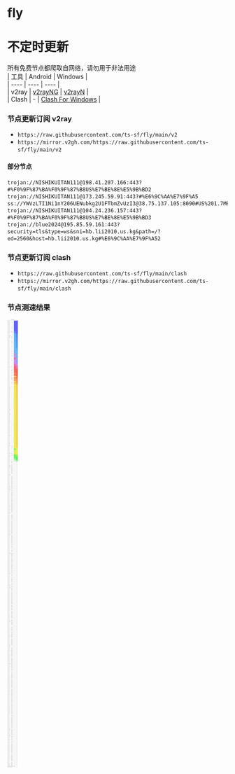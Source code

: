 # fly
# 不定时更新
所有免费节点都爬取自网络，请勿用于非法用途  
|  工具  | Android  | Windows  |  
|  ----  | ----   | ----  |  
| v2ray  | [v2rayNG](https://github.com/2dust/v2rayNG/releases) | [v2rayN](https://github.com/2dust/v2rayN/releases) |  
| Clash  | - | [Clash For Windows](https://github.com/2dust/clashN/releases) | 
  
### 节点更新订阅  v2ray
- `https://raw.githubusercontent.com/ts-sf/fly/main/v2`  
- `https://mirror.v2gh.com/https://raw.githubusercontent.com/ts-sf/fly/main/v2`  

#### 部分节点  
``` 
trojan://NISHIKUITAN111@198.41.207.166:443?#%F0%9F%87%BA%F0%9F%87%B8US%E7%BE%8E%E5%9B%BD2
trojan://NISHIKUITAN111@173.245.59.91:443?#%E6%9C%AA%E7%9F%A5
ss://YWVzLTI1Ni1nY206UENubkg2U1FTbmZvUzI3@38.75.137.105:8090#US%201.7MB%2Fs
trojan://NISHIKUITAN111@104.24.236.157:443?#%F0%9F%87%BA%F0%9F%87%B8US%E7%BE%8E%E5%9B%BD3
trojan://blue2024@195.85.59.161:443?security=tls&type=ws&sni=hb.lii2010.us.kg&path=/?ed=2560&host=hb.lii2010.us.kg#%E6%9C%AA%E7%9F%A52
```
### 节点更新订阅  clash
- `https://raw.githubusercontent.com/ts-sf/fly/main/clash`  
- `https://mirror.v2gh.com/https://raw.githubusercontent.com/ts-sf/fly/main/clash`  

### 节点测速结果
![image](traffic.png)
